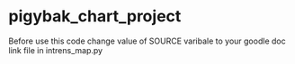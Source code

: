 # pigybak_chart_project


Before use this code change value of SOURCE varibale to your goodle doc link file in intrens_map.py
